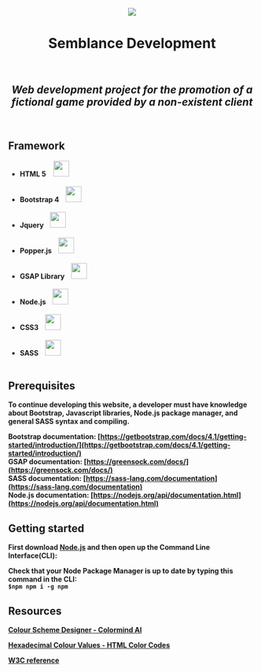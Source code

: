 <p align="center"><img src="https://cdn.iconscout.com/icon/premium/png-128-thumb/mask-159-549634.png"></p>
<h1 align="center">Semblance Development</h1> <br>

   <h2 align="center"><i>Web development project for the promotion of a fictional game provided by a non-existent client</i></h2> <br>

## Framework

<ul>
 <li><b>HTML 5</b> &nbsp&nbsp&nbsp<img src="https://image.flaticon.com/icons/svg/174/174854.svg" height="32" width="32"> </li> <br>
 <li><b>Bootstrap 4<b/> &nbsp&nbsp&nbsp<img src="https://cdn.iconscout.com/icon/free/png-128/bootstrap-226077.png" height="32" width="32"> </li> <br>
 <li><b>Jquery</b> &nbsp&nbsp&nbsp<img src="https://cdn.iconscout.com/icon/free/png-128/jquery-10-1175155.png" height="32" width="32"> </li> <br>
 <li><b>Popper.js</b> &nbsp&nbsp&nbsp<img src="https://cdn.iconscout.com/icon/premium/png-128-thumb/javascript-22-625241.png" height="32" width="32"> </li> <br>
 <li><b>GSAP Library</b> &nbsp&nbsp&nbsp<img src="https://cdn.iconscout.com/icon/premium/png-128-thumb/javascript-22-625241.png" height="32" width="32"> </li> <br>
 <li><b>Node.js</b> &nbsp&nbsp&nbsp<img src="https://image.flaticon.com/icons/svg/919/919825.svg" height="32" width="32"> </li> <br>
 <li><b>CSS3</b> &nbsp&nbsp&nbsp<img src="https://cdn.iconscout.com/icon/free/png-128/css3-11-1175239.png" height="32" width="32"> </li> <br>
 <li><b>SASS</b> &nbsp&nbsp&nbsp<img src="https://cdn.iconscout.com/icon/free/png-128/sass-226054.png" height="32" width="32"> </li> <br>
</ul>

## Prerequisites

To continue developing this website, a developer must have knowledge about Bootstrap, Javascript libraries, Node.js package manager, and general SASS syntax and compiling.

Bootstrap documentation: [https://getbootstrap.com/docs/4.1/getting-started/introduction/](https://getbootstrap.com/docs/4.1/getting-started/introduction/)<br>
GSAP documentation: [https://greensock.com/docs/](https://greensock.com/docs/)<br>
SASS documentation: [https://sass-lang.com/documentation](https://sass-lang.com/documentation)<br>
Node.js documentation: [https://nodejs.org/api/documentation.html](https://nodejs.org/api/documentation.html)<br>

## Getting started

First download [Node.js](https://nodejs.org/en/) and then open up the Command Line Interface(CLI):

Check that your Node Package Manager is up to date by typing this command in the CLI: <br>
`$npm npm i -g npm`

## Resources

[Colour Scheme Designer - Colormind AI](http://colormind.io/)

[Hexadecimal Colour Values - HTML Color Codes](https://htmlcolorcodes.com/)

[W3C reference](https://www.w3.org/)

